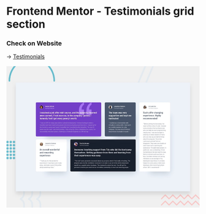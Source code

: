 # Frontend Mentor - Testimonials grid section

### Check on Website
<p> 
  →
  <a href="https://determined-ride-cccc96.netlify.app/"> Testimonials
  <br />
  <br />
  <img src="https://github.com/cornelber/testimonials-grid-section/blob/main/desktop-preview.jpg" alt"Testimonials"/>
  </a>
</p>
